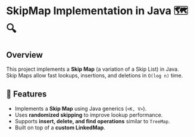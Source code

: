 # SkipMap Implementation in Java 🗺️🔍

## Overview
This project implements a **Skip Map** (a variation of a Skip List) in Java.  
Skip Maps allow fast lookups, insertions, and deletions in `O(log n)` time.

## 🚀 Features
- Implements a **Skip Map** using Java generics (`<K, V>`).
- Uses **randomized skipping** to improve lookup performance.
- Supports **insert, delete, and find operations** similar to `TreeMap`.
- Built on top of a **custom LinkedMap**.
